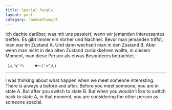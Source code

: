 ```yaml
---
title: Special People
layout: post
category: randomthought
---
```


Ich dachte darüber, was mit uns passiert, wenn wir jemanden interessantes treffen.
Es gibt immer ein Vorher und Nachher. 
Bevor man jemanden triffst, man war im Zustand A. 
Und dann wechselt man in den Zustand B. 
Aber wenn man nicht in den alten Zustand zurückkehren wollte, in diesem Moment, man diese Person  als etwas Besonderes betrachtet. 


```
（人´∀`*）    ♥～(‘▽^人)
```


---
I was thinking about what happen when we meet someone interesting. 
There is always a before and after. 
Before you meet someone, you are in state A. But after you switch to state B.
But when you wouldn't like to switch back to state A, in that moment, you are considering the other person as someone special. 

